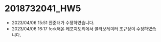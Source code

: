 # 2018732041_HW5  
* 2023/04/06 15:51 전준태가 수정하였습니다.  
* 2023/04/06 16:17 fork해온 레포지토리에서 콜라보레이터 조규상이 수정하였습니다.
